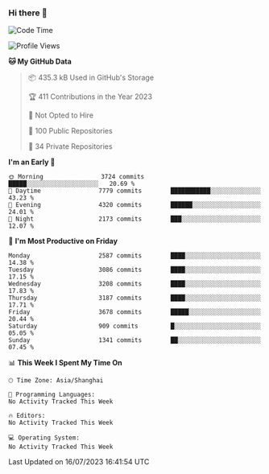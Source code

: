 ### Hi there 👋

<!--
**qbosen/qbosen** is a ✨ _special_ ✨ repository because its `README.md` (this file) appears on your GitHub profile.

Here are some ideas to get you started:

- 🔭 I’m currently working on ...
- 🌱 I’m currently learning ...
- 👯 I’m looking to collaborate on ...
- 🤔 I’m looking for help with ...
- 💬 Ask me about ...
- 📫 How to reach me: ...
- 😄 Pronouns: ...
- ⚡ Fun fact: ...
-->

<!--START_SECTION:waka-->
![Code Time](http://img.shields.io/badge/Code%20Time-2%2C111%20hrs%2036%20mins-blue)

![Profile Views](http://img.shields.io/badge/Profile%20Views-0-blue)

**🐱 My GitHub Data** 

> 📦 435.3 kB Used in GitHub's Storage 
 > 
> 🏆 411 Contributions in the Year 2023
 > 
> 🚫 Not Opted to Hire
 > 
> 📜 100 Public Repositories 
 > 
> 🔑 34 Private Repositories 
 > 
**I'm an Early 🐤** 

```text
🌞 Morning                3724 commits        █████░░░░░░░░░░░░░░░░░░░░   20.69 % 
🌆 Daytime                7779 commits        ███████████░░░░░░░░░░░░░░   43.23 % 
🌃 Evening                4320 commits        ██████░░░░░░░░░░░░░░░░░░░   24.01 % 
🌙 Night                  2173 commits        ███░░░░░░░░░░░░░░░░░░░░░░   12.07 % 
```
📅 **I'm Most Productive on Friday** 

```text
Monday                   2587 commits        ████░░░░░░░░░░░░░░░░░░░░░   14.38 % 
Tuesday                  3086 commits        ████░░░░░░░░░░░░░░░░░░░░░   17.15 % 
Wednesday                3208 commits        ████░░░░░░░░░░░░░░░░░░░░░   17.83 % 
Thursday                 3187 commits        ████░░░░░░░░░░░░░░░░░░░░░   17.71 % 
Friday                   3678 commits        █████░░░░░░░░░░░░░░░░░░░░   20.44 % 
Saturday                 909 commits         █░░░░░░░░░░░░░░░░░░░░░░░░   05.05 % 
Sunday                   1341 commits        ██░░░░░░░░░░░░░░░░░░░░░░░   07.45 % 
```


📊 **This Week I Spent My Time On** 

```text
🕑︎ Time Zone: Asia/Shanghai

💬 Programming Languages: 
No Activity Tracked This Week

🔥 Editors: 
No Activity Tracked This Week

💻 Operating System: 
No Activity Tracked This Week
```


 Last Updated on 16/07/2023 16:41:54 UTC
<!--END_SECTION:waka-->
